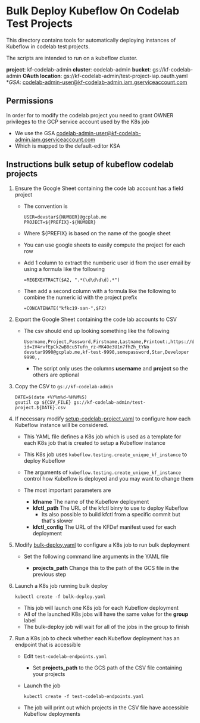 # Bulk Deploy Kubeflow On Codelab Test Projects

This directory contains tools for automatically deploying instances
of Kubeflow in codelab test projects.

The scripts are intended to run on a kubeflow cluster.

**project**: kf-codelab-admin
**cluster**: codelab-admin
**bucket**: gs://kf-codelab-admin
**OAuth location**: gs://kf-codelab-admin/test-project-iap.oauth.yaml
**GSA*: codelab-admin-user@kf-codelab-admin.iam.gserviceaccount.com


## Permissions

In order for to modify the codelab project you need to grant OWNER privileges to the GCP service
account used by the K8s job

* We use the GSA codelab-admin-user@kf-codelab-admin.iam.gserviceaccount.com
* Which is mapped to the default-editor KSA

## Instructions bulk setup of kubeflow codelab projects

1. Ensure the Google Sheet containing the code lab account has a field project

   * The convention is 

     ```
     USER=devstar${NUMBER}@gcplab.me
     PROJECT=${PREFIX}-${NUMBER}
     ```

   * Where ${PREFIX} is based on the name of the google sheet

   * You can use google sheets to easily compute the project for each row

   * Add 1 column to extract the numberic user id from the user email by using a formula like the following

     ```
     =REGEXEXTRACT($A2, ".*(\d\d\d\d).*")
     ```

   * Then add a second column with a formula like the following to combine the numeric id with the project prefix

     ```
     =CONCATENATE("kfkc19-san-",$F2)
     ```

1. Export the Google Sheet containing the code lab accounts to CSV

   * The csv should end up looking something like the following

      ```
      Username,Project,Password,Firstname,Lastname,Printout:,https://docs.google.com/a/google.com/open?id=1V4rvfEpCk2wB8cu5Tufn_rz-MK4Oe3U1n7fhZh_tYNo
      devstar9990@gcplab.me,kf-test-9990,somepassword,Star,Developer 9990,,
      ```

      * The script only uses the columns **username** and **project** so the others are optional

1. Copy the CSV to `gs://kf-codelab-admin`

   ```
   DATE=$(date +%Y%m%d-%H%M%S)
   gsutil cp ${CSV_FILE} gs://kf-codelab-admin/test-project.${DATE}.csv
   ```

1. If necessary modify [setup-codelab-project.yaml](setup-codelab-project.yaml) to configure how each 
   Kubeflow instance will be considered.

   * This YAML file defines a K8s job which is used as a template for each K8s job that is created to setup a Kubeflow instance
   * This K8s job uses `kubeflow.testing.create_unique_kf_instance` to deploy Kubeflow
   * The arguments of `kubeflow.testing.create_unique_kf_instance` control how Kubeflow is deployed and you may want to change them
   * The most important parameters are

     * **kfname** The name of the Kubeflow deployment
     * **kfctl_path** The URL of the kfctl binry to use to deploy Kubeflow
       * Its also possible to build kfctl from a specific commit but that's slower
     * **kfctl_config** The URL of the KFDef manifest used for each deployment

1. Modify [bulk-deploy.yaml](bulk-yaml.yaml) to configure a K8s job to run bulk deployment

   * Set the following command line arguments in the YAML file

     * **projects_path** Change this to the path of the GCS file in the previous step

1. Launch a K8s job running bulk deploy

   ```
   kubectl create -f bulk-deploy.yaml
   ```

   * This job will launch one K8s job for each Kubeflow deployment
   * All of the launched K8s jobs will have the same value for the **group** label
   * The bulk-deploy job will wait for all of the jobs in the group to finish

1.  Run a K8s job to check whether each Kubeflow deployment has an endpoint that is accessible

    * Edit `test-codelab-endpoints.yaml`

      * Set **projects_path** to the GCS path of the CSV file containing your projects

    * Launch the job

      ```
      kubectl create -f test-codelab-endpoints.yaml
      ```

    * The job will print out which projects in the CSV file have accessible Kubeflow deployments
